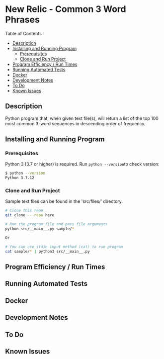 # New Relic - Common 3 Word Phrases

Table of Contents

  - [Description](#Description)
  - [Installing and Running Program](#Installing-and-Running-Program)
    - [Prerequisites](#Prerequisites)
    - [Clone and Run Project](#Clone-and-Run-Project)
  - [Program Efficiency / Run Times](#Program-Efficiency-/-Run-Times)
  - [Running Automated Tests](#Running-Automated-Tests)
  - [Docker](#Docker)
  - [Development Notes](#Development-Notes)
  - [To Do](#To-Do)
  - [Known Issues](#Known-Issues)

## Description

Python program that, when given text file(s), will return a list of the top 100 most common 3-word sequences in descending order of frequency.

## Installing and Running Program


### Prerequisites

Python 3 (3.7 or higher) is required. Run `python --version`to check version:

```bash
$ python --version
Python 3.7.12
```

### Clone and Run Project

Sample text files can be found in the 'src/files/' directory.

```bash
# Clone this repo
git clone ---repo here

# Run the program file and pass file arguments
python src/__main__.py sample/*

Or

# You can use stdin input method (cat) to run program
cat sample/* | python3 src/__main__.py 
```

## Program Efficiency / Run Times

## Running Automated Tests

## Docker

## Development Notes

## To Do

## Known Issues

